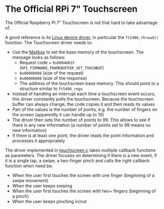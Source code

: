 # The Official RPi 7" Touchscreen

The Official Raspberry Pi 7" Touchscreen is not that hard to take advantage of.

A good reference is its [Linux device driver](https://github.com/raspberrypi/linux/blob/rpi-4.14.y/drivers/input/touchscreen/rpi-ft5406.c), in particular the `ft5406_thread()` function. The Touchscreen driver needs to:

- Use the [Mailbox](mailbox.md) to set the base memory of the touchscreen. The message looks as follows:
    - Request code = `0x0004801F` (`RPI_FIRMWARE_FRAMEBUFFER_SET_TOUCHBUF`)
    - `0x00000008` (size of the request)
    - `0x00000008` (size of the response)
    - The address of the touchscreen base memory. This should point to a structure similar to `ft5406_regs`
- Instead of handling an interrupt each time a touchscreen event occurs, this driver constantly polls the touchscreen. Because the touchscreen buffer can always change, the code copies it and then reads its values
- Part of the values is the number of points, e.g. the number of fingers on the screen (apparently it can handle up to 10)
- The driver then sets the number of points to 99. This allows to see if there is any new information (a number of points set to 99 means no new information)
- If there is at least one point, the driver reads the point information and processes it appropriately

The driver implemented in [touchscreen.c]() takes multiple callback functions as parameters. The driver focuses on determining if there is a new event, if it is a single tap, a swipe, a two-finger pinch and calls the right callback function when need be:

- When the user first touches the screen with one finger (beginning of a swipe movement)
- When the user keeps swiping
- When the user first touches the screen with two+ fingers (beginning of a pinch)
- When the user keeps pinching in/out

